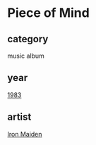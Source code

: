 # Piece of Mind

## category
music album

## year
[1983](1983)

## artist
[Iron Maiden](iron_maiden)
